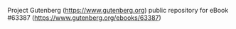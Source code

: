 Project Gutenberg (https://www.gutenberg.org) public repository for
eBook #63387 (https://www.gutenberg.org/ebooks/63387)
